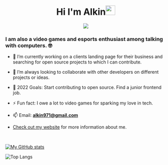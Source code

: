 <h1 align="center">Hi I'm Alkin<img src="https://raw.githubusercontent.com/aemmadi/aemmadi/master/wave.gif" width="30px"></h1>

<p align="center">
  <img src="https://readme-typing-svg.herokuapp.com?color=E22FE4&width=380&height=45&lines=Front+End+Focused+Web+Developer;Open-Source+Enthusiast;Nice+To+Meet+You&center=true">
</p>

<h3  align="left">I am also a video games and esports enthusiast among talking with computers. 🤓</h3>

- 🌱 I’m currently working on a clients landing page for their business and searching for open source projects to which I can contribute.

- 👯 I’m always looking to collaborate with other developers on different projects or ideas.

- 🥅 2022 Goals: Start contributing to open source. Find a junior frontend job.

- ⚡ Fun fact: I owe a lot to video games for sparking my love in tech.

- 📫 Email: **alkin971@gmail.com**

- [Check out my website](https://www.alkinmaystorov.com) for more information about me.

<br />

[![My GitHub stats](https://github-readme-stats.vercel.app/api?username=sirdev97&hide=stars,issues&count_private=true&show_icons=true&layout=compact&theme=radical)](https://github.com/anuraghazra/github-readme-stats)

![Top Langs](https://github-readme-stats.vercel.app/api/top-langs/?username=sirdev97&show_icons=true&&layout=compact&theme=radical)

